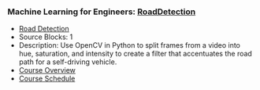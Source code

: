 ### Machine Learning for Engineers: [RoadDetection](https://www.apmonitor.com/pds/index.php/Main/RoadDetection)
- [Road Detection](https://www.apmonitor.com/pds/index.php/Main/RoadDetection)
 - Source Blocks: 1
 - Description: Use OpenCV in Python to split frames from a video into hue, saturation, and intensity to create a filter that accentuates the road path for a self-driving vehicle.
- [Course Overview](https://apmonitor.com/pds)
- [Course Schedule](https://apmonitor.com/pds/index.php/Main/CourseSchedule)

